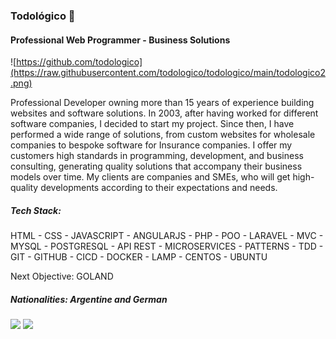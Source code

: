 ### Todológico 🌱
#### Professional Web Programmer - Business Solutions
![https://github.com/todologico](https://raw.githubusercontent.com/todologico/todologico/main/todologico2.png)

Professional Developer owning more than 15 years of experience building websites and software solutions. In 2003, after having worked for different software companies, I decided to start my project. Since then, I have performed a wide range of solutions, from custom websites for wholesale companies to bespoke software for Insurance companies. I offer my customers high standards in programming, development, and business consulting, generating quality solutions that accompany their business models over time. My clients are companies and SMEs, who will get high-quality developments according to their expectations and needs.

##### Tech Stack:
HTML - CSS - JAVASCRIPT - ANGULARJS - PHP - POO - LARAVEL - MVC - MYSQL - POSTGRESQL - API REST - MICROSERVICES - PATTERNS - TDD - GIT - GITHUB - CICD - DOCKER - LAMP - CENTOS - UBUNTU

Next Objective: GOLAND

##### Nationalities: Argentine and German

[<img src="https://img.shields.io/badge/LinkedIn-0077B5?style=for-the-badge&logo=linkedin&logoColor=white" height="30"/>](https://www.linkedin.com/in/arturo-d-018986255/)  [<img src="https://img.shields.io/badge/Web-todologico.com-14a1f0?style=for-the-badge&logo=dev.to&logoColor=white&labelColor=101010" height="30"/>](https://www.todologico.com/)

<!--
**todologico/todologico** is a ✨ _special_ ✨ repository because its `README.md` (this file) appears on your GitHub profile.

Here are some ideas to get you started:

- 🔭 I’m currently working on ...
- 🌱 I’m currently learning ...
- 👯 I’m looking to collaborate on ...
- 🤔 I’m looking for help with ...
- 💬 Ask me about ...
- 📫 How to reach me: ...
- 😄 Pronouns: ...
- ⚡ Fun fact: ...
-->
